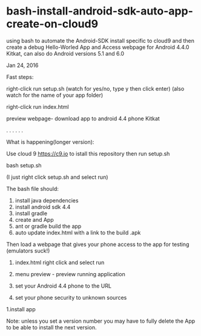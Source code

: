 # bash-install-android-sdk-auto-app-create-on-cloud9
using bash to automate the Android-SDK install specific to cloud9 and then create a debug Hello-Worled App and Access webpage for Android 4.4.0 Kitkat, can also do Android versions 5.1 and 6.0

Jan 24, 2016

Fast steps:

right-click run setup.sh (watch for yes/no, type y then click enter) (also watch for the name of your app folder)

right-click run index.html

preview webpage- download app to android 4.4 phone Kitkat








.
.
.
.
.
.

What is happening(longer version):

Use cloud 9 https://c9.io to istall this repository then run setup.sh

bash setup.sh

(I just right click setup.sh and select run)

The bash file should:
1. install java dependencies
2. install android sdk 4.4
3. install gradle
4. create and App
5. ant or gradle build the app
6. auto update index.html with a link to the build .apk


Then load a webpage that gives your phone access to the app for testing (emulators suck!)

1. index.html right click and select run

1. menu preview - preview running application

1. set your Android 4.4 phone to the URL

1. set your phone security to unknown sources

1.install app





Note: unless you set a version number you may have to fully delete the App to be able to install the next version.
